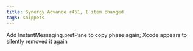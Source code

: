 ```yaml
---
title: Synergy Advance r451, 1 item changed
tags: snippets
---
```


Add InstantMessaging.prefPane to copy phase again; Xcode appears to silently removed it again
